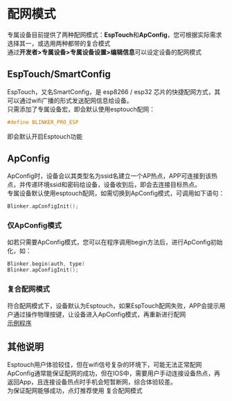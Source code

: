 # 配网模式  
专属设备目前提供了两种配网模式：**EspTouch**和**ApConfig**，您可根据实际需求选择其一，或选用两种都带的复合模式    
通过**开发者>专属设备>专属设备设置>编辑信息**可以设定设备的配网模式  

## EspTouch/SmartConfig  
EspTouch，又名SmartConfig，是 esp8266 / esp32 芯片的快捷配网方式，其可以通过wifi广播的形式发送配网信息给设备。  
只需添加了专属设备宏，即会默认使用esptouch配网：
```cpp
#define BLINKER_PRO_ESP
```
即会默认开启Esptouch功能  

## ApConfig  
ApConfig时，设备会以其类型名为ssid名建立一个AP热点，APP可连接到该热点，并传递环境ssid和密码给设备，设备收到后，即会去连接目标热点。  
专属设备默认使用esptouch配网，如需切换到ApConfig模式，可调用如下语句：
```cpp  
Blinker.apConfigInit();
```
### 仅ApConfig模式  
如若只需要ApConfig模式，您可以在程序调用begin方法后，进行ApConfig初始化，如：  
```cpp
Blinker.begin(auth, type)
Blinker.apConfigInit();
```
### 复合配网模式  
符合配网模式下，设备默认为Esptouch，如果EspTouch配网失败，APP会提示用户通过操作物理按键，让设备进入ApConfig模式，再重新进行配网    
[示例程序](https://github.com/blinker-iot/blinker-library/tree/master/examples/Blinker_PRO_Wlan_Config)  

## 其他说明  
Esptouch用户体验较佳，但在wifi信号复杂的环境下，可能无法正常配网  
ApConfig通常能保证配网的成功，但在IOS中，需要用户手动连接设备热点，再返回App，且连接设备热点时手机会短暂断网，综合体验较差。  
为保证配网能够成功，点灯推荐使用 复合配网模式  



